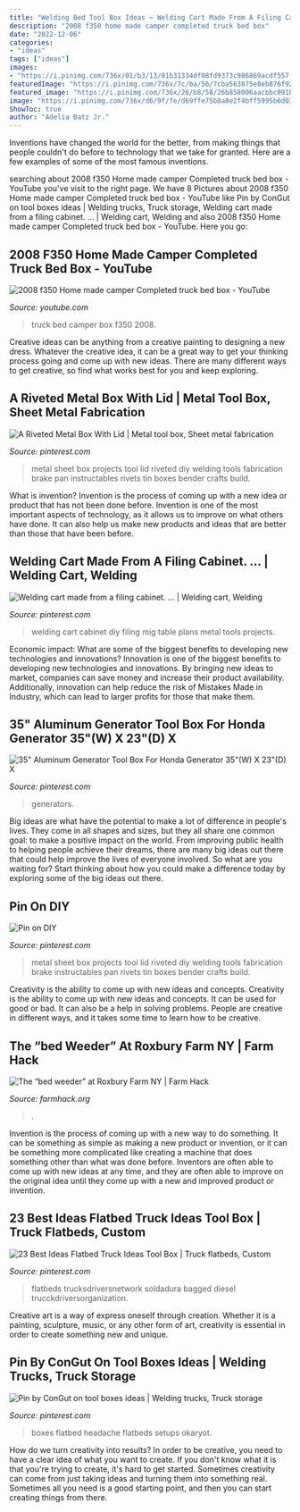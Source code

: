 ```yaml
---
title: "Welding Bed Tool Box Ideas ~ Welding Cart Made From A Filing Cabinet. …"
description: "2008 f350 home made camper completed truck bed box"
date: "2022-12-06"
categories:
- "ideas"
tags: ["ideas"]
images:
- "https://i.pinimg.com/736x/01/b3/13/01b31334df08fd9373c986869acdf557.jpg"
featuredImage: "https://i.pinimg.com/736x/7c/ba/56/7cba563875e8eb876f9251b89e3faca9--welding-cart-welding-ideas.jpg"
featured_image: "https://i.pinimg.com/736x/26/b8/58/26b858006aacbbc091b483515b69e1f0.jpg"
image: "https://i.pinimg.com/736x/d6/9f/fe/d69ffe75b8a8e2f4bff5995b6d03cf3c.jpg"
ShowToc: true
author: "Adelia Batz Jr."
---
```



Inventions have changed the world for the better, from making things that people couldn't do before to technology that we take for granted. Here are a few examples of some of the most famous inventions.

	

		
searching about 2008 f350 Home made camper Completed truck bed box - YouTube you've visit to the right page. We have 8 Pictures about 2008 f350 Home made camper Completed truck bed box - YouTube like Pin by ConGut on tool boxes ideas | Welding trucks, Truck storage, Welding cart made from a filing cabinet. … | Welding cart, Welding and also 2008 f350 Home made camper Completed truck bed box - YouTube. Here you go:
		
    
## 2008 F350 Home Made Camper Completed Truck Bed Box - YouTube

<img loading=lazy src="http://i.ytimg.com/vi/pJrr7obkSZ8/maxresdefault.jpg" onerror="this.onerror=null;this.src='https://tse2.mm.bing.net/th?id=OIP.wqpagZfHKoXwShnQQGKAYwHaEK&amp;pid=15.1';" alt="2008 f350 Home made camper Completed truck bed box - YouTube">

_Source: youtube.com_

>truck bed camper box f350 2008. 

	

Creative ideas can be anything from a creative painting to designing a new dress. Whatever the creative idea, it can be a great way to get your thinking process going and come up with new ideas. There are many different ways to get creative, so find what works best for you and keep exploring.

    
## A Riveted Metal Box With Lid | Metal Tool Box, Sheet Metal Fabrication

<img loading=lazy src="https://i.pinimg.com/736x/b3/8e/33/b38e33c8adb660b7265b529d81329708.jpg" onerror="this.onerror=null;this.src='https://tse3.mm.bing.net/th?id=OIP.f03i3VacaZuSjhKTw4qcqQAAAA&amp;pid=15.1';" alt="A Riveted Metal Box With Lid | Metal tool box, Sheet metal fabrication">

_Source: pinterest.com_

>metal sheet box projects tool lid riveted diy welding tools fabrication brake pan instructables rivets tin boxes bender crafts build. 

	

What is invention?
Invention is the process of coming up with a new idea or product that has not been done before. Invention is one of the most important aspects of technology, as it allows us to improve on what others have done. It can also help us make new products and ideas that are better than those that have been before.

    
## Welding Cart Made From A Filing Cabinet. … | Welding Cart, Welding

<img loading=lazy src="https://i.pinimg.com/736x/7c/ba/56/7cba563875e8eb876f9251b89e3faca9--welding-cart-welding-ideas.jpg" onerror="this.onerror=null;this.src='https://tse4.mm.bing.net/th?id=OIP.nW1YPOSIpDTEuYwJM51jbgAAAA&amp;pid=15.1';" alt="Welding cart made from a filing cabinet. … | Welding cart, Welding">

_Source: pinterest.com_

>welding cart cabinet diy filing mig table plans metal tools projects. 

	

Economic impact: What are some of the biggest benefits to developing new technologies and innovations?
Innovation is one of the biggest benefits to developing new technologies and innovations. By bringing new ideas to market, companies can save money and increase their product availability. Additionally, innovation can help reduce the risk of Mistakes Made in Industry, which can lead to larger profits for those that make them.

    
## 35&quot; Aluminum Generator Tool Box For Honda Generator 35&quot;(W) X 23&quot;(D) X

<img loading=lazy src="https://i.pinimg.com/736x/01/b3/13/01b31334df08fd9373c986869acdf557.jpg" onerror="this.onerror=null;this.src='https://tse1.mm.bing.net/th?id=OIP.NFsLH4SpKf5_ZG1durdP-gHaHs&amp;pid=15.1';" alt="35&quot; Aluminum Generator Tool Box For Honda Generator 35&quot;(W) X 23&quot;(D) X">

_Source: pinterest.com_

>generators. 

	

Big ideas are what have the potential to make a lot of difference in people's lives. They come in all shapes and sizes, but they all share one common goal: to make a positive impact on the world. From improving public health to helping people achieve their dreams, there are many big ideas out there that could help improve the lives of everyone involved. So what are you waiting for? Start thinking about how you could make a difference today by exploring some of the big ideas out there.

    
## Pin On DIY

<img loading=lazy src="https://i.pinimg.com/736x/ec/f9/74/ecf974d959eda5ed35f09fabb4e5c108--sheet-metal-bender-metal-shaping.jpg" onerror="this.onerror=null;this.src='https://tse4.mm.bing.net/th?id=OIP.j5XC-fUEUGuDwYdXTEuO0wHaJ4&amp;pid=15.1';" alt="Pin on DIY">

_Source: pinterest.com_

>metal sheet box projects tool lid riveted diy welding tools fabrication brake instructables pan rivets tin boxes bender crafts build. 

	

Creativity is the ability to come up with new ideas and concepts.
Creativity is the ability to come up with new ideas and concepts. It can be used for good or bad. It can also be a help in solving problems. People are creative in different ways, and it takes some time to learn how to be creative.

    
## The “bed Weeder” At Roxbury Farm NY | Farm Hack

<img loading=lazy src="http://farmhack.org/sites/default/files/SAM_1686.JPG" onerror="this.onerror=null;this.src='https://tse3.mm.bing.net/th?id=OIP.SJoFPbvzgEKX4QK4RDbeIgHaFj&amp;pid=15.1';" alt="The “bed weeder” at Roxbury Farm NY | Farm Hack">

_Source: farmhack.org_

>. 

	

Invention is the process of coming up with a new way to do something. It can be something as simple as making a new product or invention, or it can be something more complicated like creating a machine that does something other than what was done before. Inventors are often able to come up with new ideas at any time, and they are often able to improve on the original idea until they come up with a new and improved product or invention.

    
## 23 Best Ideas Flatbed Truck Ideas Tool Box | Truck Flatbeds, Custom

<img loading=lazy src="https://i.pinimg.com/736x/26/b8/58/26b858006aacbbc091b483515b69e1f0.jpg" onerror="this.onerror=null;this.src='https://tse4.mm.bing.net/th?id=OIP.wrqxcloDPJr8s3jjdQH1pQAAAA&amp;pid=15.1';" alt="23 Best Ideas Flatbed Truck Ideas Tool Box | Truck flatbeds, Custom">

_Source: pinterest.com_

>flatbeds trucksdriversnetwork soldadura bagged diesel trucckdriversorganization. 

	

Creative art is a way of express oneself through creation. Whether it is a painting, sculpture, music, or any other form of art, creativity is essential in order to create something new and unique.

    
## Pin By ConGut On Tool Boxes Ideas | Welding Trucks, Truck Storage

<img loading=lazy src="https://i.pinimg.com/736x/d6/9f/fe/d69ffe75b8a8e2f4bff5995b6d03cf3c.jpg" onerror="this.onerror=null;this.src='https://tse3.mm.bing.net/th?id=OIP.OllazbGXx3q6gCNfEhBrgwHaJ4&amp;pid=15.1';" alt="Pin by ConGut on tool boxes ideas | Welding trucks, Truck storage">

_Source: pinterest.com_

>boxes flatbed headache flatbeds setups okaryot. 

	

How do we turn creativity into results?
In order to be creative, you need to have a clear idea of what you want to create. If you don't know what it is that you're trying to create, it's hard to get started. Sometimes creativity can come from just taking ideas and turning them into something real. Sometimes all you need is a good starting point, and then you can start creating things from there.


